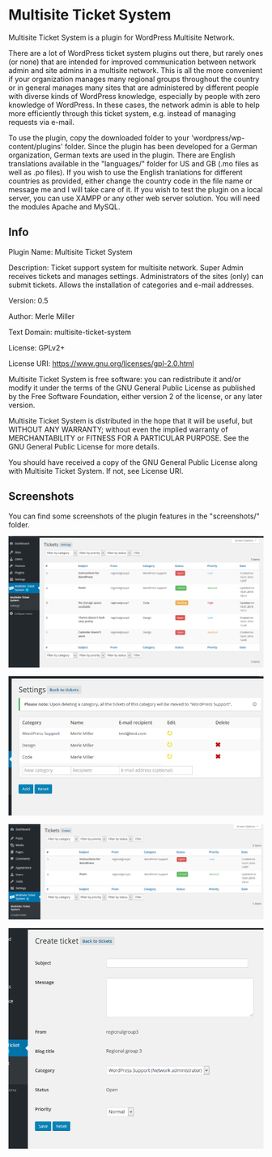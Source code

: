 # Multisite Ticket System

Multisite Ticket System is a plugin for WordPress Multisite Network.

There are a lot of WordPress ticket system plugins out there, but rarely ones (or none) that are intended for improved communication between network admin and site admins in a multisite network.
This is all the more convenient if your organization manages many regional groups throughout the country or in general manages many sites that are administered by different people with diverse kinds of WordPress knowledge, especially by people with zero knowledge of WordPress. In these cases, the network admin is able to help more efficiently through this ticket system, e.g. instead of managing requests via e-mail.

To use the plugin, copy the downloaded folder to your 'wordpress/wp-content/plugins' folder. Since the plugin has been developed for a German organization, German texts are used in the plugin.
There are English translations available in the "languages/" folder for US and GB (.mo files as well as .po files). If you wish to use the English tranlations for different countries as provided, either change the country code in the file name or message me and I will take care of it.
If you wish to test the plugin on a local server, you can use XAMPP or any other web server solution.
You will need the modules Apache and MySQL.


## Info
Plugin Name:  Multisite Ticket System

Description: Ticket support system for multisite network. Super Admin receives tickets and manages settings. Administrators of the sites (only) can submit tickets. Allows the installation of categories and e-mail addresses.

Version: 0.5

Author: Merle Miller

Text Domain: multisite-ticket-system

License: GPLv2+

License URI: https://www.gnu.org/licenses/gpl-2.0.html


Multisite Ticket System is free software: you can redistribute it and/or modify
it under the terms of the GNU General Public License as published by
the Free Software Foundation, either version 2 of the license, or
any later version.

Multisite Ticket System is distributed in the hope that it will be useful,
but WITHOUT ANY WARRANTY; without even the implied warranty of
MERCHANTABILITY or FITNESS FOR A PARTICULAR PURPOSE. See the
GNU General Public License for more details.

You should have received a copy of the GNU General Public License
along with Multisite Ticket System. If not, see License URI.

## Screenshots

You can find some screenshots of the plugin features in the "screenshots/" folder.

![Tickets overview in network admin](screenshots/msts_screenshot01_networktickets.jpg)

![Settings overview in network admin](screenshots/msts_screenshot02_settings.jpg)

![Tickets overview in site admin](screenshots/msts_screenshot04_admintickets.jpg)

![Create a ticket in site admin](screenshots/msts_screenshot05_createTicket.jpg)

